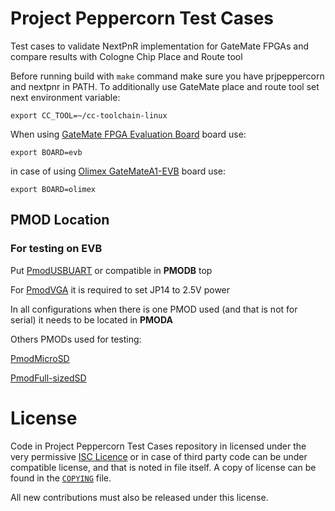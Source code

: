 # Project Peppercorn Test Cases

Test cases to validate NextPnR implementation for GateMate FPGAs and compare results with 
Cologne Chip Place and Route tool

Before running build with `make` command make sure you have prjpeppercorn and nextpnr in PATH.
To additionally use GateMate place and route tool set next environment variable:

```
export CC_TOOL=~/cc-toolchain-linux
```

When using [GateMate FPGA Evaluation Board](https://www.colognechip.com/programmable-logic/gatemate-evaluation-board/) board use:

```
export BOARD=evb
```

in case of using [Olimex GateMateA1-EVB](https://www.olimex.com/Products/FPGA/GateMate/GateMateA1-EVB/open-source-hardware) board use:

```
export BOARD=olimex
```

## PMOD Location

### For testing on EVB

Put [PmodUSBUART](https://digilent.com/shop/pmod-usbuart-usb-to-uart-interface/) or compatible in **PMODB** top

For [PmodVGA](https://digilent.com/shop/pmod-vga-video-graphics-array/) it is required to set JP14 to 2.5V power

In all configurations when there is one PMOD used (and that is not for serial) it needs to be located in **PMODA**

Others PMODs used for testing:

[PmodMicroSD](https://digilent.com/shop/pmod-microsd-microsd-card-slot/)

[PmodFull-sizedSD](https://digilent.com/shop/pmod-sd-full-sized-sd-card-slot/)


# License

Code in Project Peppercorn Test Cases repository in licensed under the very permissive
[ISC Licence](https://opensource.org/licenses/ISC) or in case of third party code can be under compatible license, and that is noted in file itself. A copy of license can be found in the [`COPYING`](COPYING) file.

All new contributions must also be released under this license.
